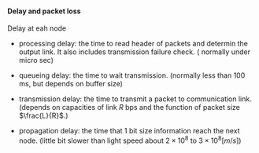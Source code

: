 #### Delay and packet loss
Delay at eah node
- processing delay: the time to read header of packets and determin the output link. It also includes transmission failure check. ( normally under micro sec)

- queueing delay: the time to wait transmission. (normally less than 100 ms, but depends on buffer size)

- transmission delay: the time to transmit a packet to communication link. (depends on capacities of link $R$ bps and the function of packet size $\frac{L}{R}$.)
- propagation delay: the time that 1 bit size information reach the next node. (little bit slower than light speed about $2 \times 10^8$ to $3\times10^8 [m/s]$)